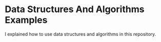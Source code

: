 
# Data Structures And Algorithms Examples

I explained how to use data structures and algorithms in this repository.
